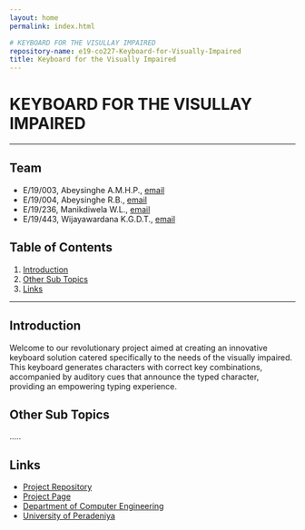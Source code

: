```yaml
---
layout: home
permalink: index.html

# KEYBOARD FOR THE VISULLAY IMPAIRED
repository-name: e19-co227-Keyboard-for-Visually-Impaired
title: Keyboard for the Visually Impaired
---
```


[comment]: # "This is the standard layout for the project, but you can clean this and use your own template"

# KEYBOARD FOR THE VISULLAY IMPAIRED

---

<!-- 
This is a sample image, to show how to add images to your page. To learn more options, please refer [this](https://projects.ce.pdn.ac.lk/docs/faq/how-to-add-an-image/)

![Sample Image](./images/sample.png)
 -->

## Team
-  E/19/003, Abeysinghe A.M.H.P., [email](e19003@eng.pdn.ac.lk)
-  E/19/004, Abeysinghe R.B., [email](e19004@eng.pdn.ac.lk)
-  E/19/236, Manikdiwela W.L., [email](e19236@eng.pdn.ac.lk)
-  E/19/443, Wijayawardana K.G.D.T., [email](e19443@eng.pdn.ac.lk)

## Table of Contents
1. [Introduction](#introduction)
2. [Other Sub Topics](#other-sub-topics)
3. [Links](#links)

---

## Introduction

Welcome to our revolutionary project aimed at creating an innovative keyboard solution catered specifically to the needs of the visually impaired. This keyboard generates characters with correct key combinations, accompanied by auditory cues that announce the typed character, providing an empowering typing experience.

## Other Sub Topics

.....

## Links

- [Project Repository](https://github.com/cepdnaclk/e19-co227-Keyboard-for-Visually-Impaired)
- [Project Page](https://cepdnaclk.github.io/e19-co227-Keyboard-for-Visually-Impaired)
- [Department of Computer Engineering](http://www.ce.pdn.ac.lk/)
- [University of Peradeniya](https://eng.pdn.ac.lk/)


[//]: # (Please refer this to learn more about Markdown syntax)
[//]: # (https://github.com/adam-p/markdown-here/wiki/Markdown-Cheatsheet)

